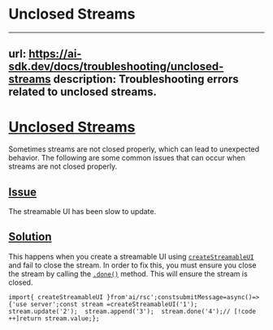 # Unclosed Streams


---
url: https://ai-sdk.dev/docs/troubleshooting/unclosed-streams
description: Troubleshooting errors related to unclosed streams.
---


# [Unclosed Streams](#unclosed-streams)


Sometimes streams are not closed properly, which can lead to unexpected behavior. The following are some common issues that can occur when streams are not closed properly.


## [Issue](#issue)


The streamable UI has been slow to update.


## [Solution](#solution)


This happens when you create a streamable UI using [`createStreamableUI`](/docs/reference/ai-sdk-rsc/create-streamable-ui) and fail to close the stream. In order to fix this, you must ensure you close the stream by calling the [`.done()`](/docs/reference/ai-sdk-rsc/create-streamable-ui#done) method. This will ensure the stream is closed.

```
import{ createStreamableUI }from'ai/rsc';constsubmitMessage=async()=>{'use server';const stream =createStreamableUI('1');  stream.update('2');  stream.append('3');  stream.done('4');// [!code ++]return stream.value;};
```
